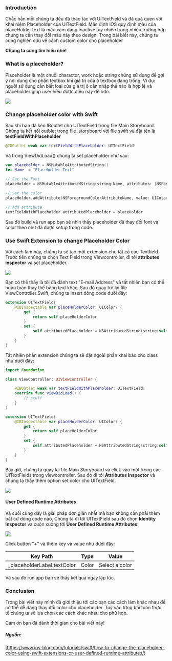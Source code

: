 ### Introduction

Chắc hẳn mỗi chúng ta đều đã thao tác với UITextField và đã quá quen với khái niệm Placeholder của UITextField. Mặc định iOS quy định màu của placeHolder text là màu xám dạng inactive tuy nhiên trong nhiều trường hợp chúng ta cần thay đổi màu này theo design. Trong bài biết này, chúng ta cùng nghiên cứu về cách custom color cho placeholder

**Chúng ta cùng tìm hiểu nhé!**

### What is a placeholder?

Placeholder là một chuỗi charactor, work hoặc string chúng sử dụng để gợi ý nội dung cho phần textbox khi giá trị của ô textbox đang trống.
Ví dụ: người sử dụng cần biết loại của giá trị ô cần nhập thế nào là hợp lệ và placeholder giúp user hiểu được điều này dễ hơn.

![](https://images.viblo.asia/8b797b90-31f6-49f4-b9de-3559b7e71660.png)

### Change placeholder color with Swift

Sau khi bạn đã kéo IBoutlet cho UITextField trong file Main.Storyboard. Chúng ta kết nối outblet trong file .storyboard với file swift và đặt tên là **textFieldWithPlaceholder**

```Swift
@IBOutlet weak var textFieldWithPlaceholder: UITextField!
```

Và trong ViewDidLoad() chúng ta set placeholder như sau:

```Swift
var placeHolder = NSMutableAttributedString()
let Name  = "Placeholder Text" 
       
// Set the Font 
placeHolder = NSMutableAttributedString(string:Name, attributes: [NSFontAttributeName:UIFont(name: "Helvetica", size: 15.0)!])

// Set the color
placeHolder.addAttribute(NSForegroundColorAttributeName, value: UIColor.redColor(), range:NSRange(location:0,length:Name.characters.count))   

// Add attribute        
textFieldWithPlaceholder.attributedPlaceholder = placeHolder
```

Sau đó build và run app bạn sẽ nhìn thấy placeholder đã thay đổi font và color theo như đã được setup trong code.


###  Use Swift Extension to change Placeholder Color

Với cách làm này, chúng ta sẽ tạo một extension cho tất cả các Textfield. Trước tiên chúng ta chọn Text Field trong Viewcontroller, đi tới **attributes inspector** và set placeholder.

![](https://images.viblo.asia/d2fa7931-2ec1-4843-8a7c-562e60e8945e.png)

Bạn có thể thấy là tôi đã đánh text "E-mail Address" và tất nhiên bạn có thể hoàn toàn thay thế bằng text khác. Sau đó quay trở lại file ViewController.Swift, chúng ta insert dòng code dưới đây:

```Swift
extension UITextField{
    @IBInspectable var placeHolderColor: UIColor? {
        get {
            return self.placeHolderColor
        }
        set {
            self.attributedPlaceholder = NSAttributedString(string:self.placeholder != nil ? self.placeholder! : "", attributes:[NSForegroundColorAttributeName: newValue!])
        }
    }
}
```

Tất nhiên phần extension chúng ta sẽ đặt ngoài phần khai báo cho class như dưới đây:

```Swift
import Foundation

class ViewController: UIViewController {

    @IBOutlet weak var textFieldWithPlaceholder: UITextField!
    override func viewDidLoad() {
        // stuff
    }
}

extension UITextField{
    @IBInspectable var placeHolderColor: UIColor? {
        get {
            return self.placeHolderColor
        }
        set {
            self.attributedPlaceholder = NSAttributedString(string:self.placeholder != nil ? self.placeholder! : "", attributes:[NSForegroundColorAttributeName: newValue!])
        }
    }
}
```

Bây giờ, chúng ta quay lại file Main.Storyboard và click vào một trong các UITextFields trong viewcontroller. Sau đó đi tới **Attributes Inspector** và chúng ta thấy thêm option set color cho UITextField.

![](https://images.viblo.asia/2951c216-c108-4bb3-b0f3-ae4cb1bd9f8d.png)

#### User Defined Runtime Attributes

Và cuối cùng đây là giải pháp đơn giản nhất mà bạn không cần phải thêm bất cứ dòng code nào. Chúng ta đi tới UITextField sau đó chọn **Identity Inspector** và cuộn xuống tới **User Defined Runtime Attributes**:

![](https://images.viblo.asia/f7ea7b7f-82bc-431c-ae7f-7ba1c54fc83f.png)

Click button "+" và thêm key và value như dưới đây:

| Key Path | Type | Value |
| -------- | -------- | -------- |
| _placeholderLabel.textColor     | Color     | Select a color     |

Và sau đó run app bạn sẽ thấy kết quả ngay lập tức.

### Conclusion

Trong bài viết này mình đã giới thiệu tới các bạn các cách làm khác nhau để có thể dễ dàng thay đổi color cho placeholder. Tuỳ vào từng bài toán thực tế chúng ta sẽ lựa chọn các cách khác nhau cho phù hợp.

Cám ơn bạn đã dành thời gian cho bài viết này!

##### _Nguồn:_
[https://www.ios-blog.com/tutorials/swift/how-to-change-the-placeholder-color-using-swift-extensions-or-user-defined-runtime-attributes/)